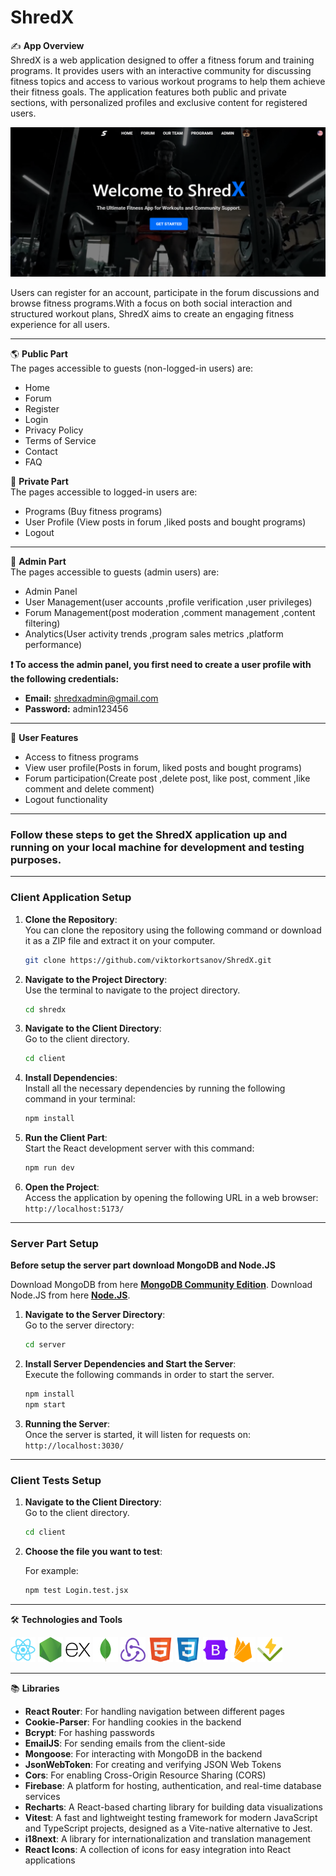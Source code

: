 
# ShredX

✍️ **App Overview**  
ShredX is a web application designed to offer a fitness forum and training programs. It provides users with an interactive community for discussing fitness topics and access to various workout programs to help them achieve their fitness goals. The application features both public and private sections, with personalized profiles and exclusive content for registered users.

![](./client/public/images/shredx-readme.png)

Users can register for an account, participate in the forum discussions and browse fitness programs.With a focus on both social interaction and structured workout plans, ShredX aims to create an engaging fitness experience for all users.

---

🌎 **Public Part**  
The pages accessible to guests (non-logged-in users) are:
- Home
- Forum
- Register
- Login
- Privacy Policy
- Terms of Service
- Contact
- FAQ

👤 **Private Part**  
The pages accessible to logged-in users are:
- Programs (Buy fitness programs)
- User Profile (View posts in forum ,liked posts and bought programs)
- Logout

---
🔐 **Admin Part**  
The pages accessible to guests (admin users) are:
- Admin Panel
- User Management(user accounts ,profile verification ,user privileges)
- Forum Management(post moderation ,comment management ,content filtering)
- Analytics(User activity trends ,program sales metrics ,platform performance)

**❗ To access the admin panel, you first need to create a user profile with the following credentials:**

- **Email:** shredxadmin@gmail.com
- **Password:** admin123456
---

🧑 **User Features**  
- Access to fitness programs
- View user profile(Posts in forum, liked posts and bought programs)
- Forum participation(Create post ,delete post, like post, comment ,like comment and delete comment)
- Logout functionality

---
### Follow these steps to get the ShredX application up and running on your local machine for development and testing purposes.
---

### **Client Application Setup**

1. **Clone the Repository**:  
   You can clone the repository using the following command or download it as a ZIP file and extract it on your computer.

   ```bash
   git clone https://github.com/viktorkortsanov/ShredX.git
   ```

2. **Navigate to the Project Directory**:  
   Use the terminal to navigate to the project directory.

   ```bash
   cd shredx
   ```

3. **Navigate to the Client Directory**:  
   Go to the client directory.

   ```bash
   cd client
   ```

4. **Install Dependencies**:  
   Install all the necessary dependencies by running the following command in your terminal:

   ```bash
   npm install
   ```

5. **Run the Client Part**:  
   Start the React development server with this command:

   ```bash
   npm run dev
   ```

6. **Open the Project**:  
   Access the application by opening the following URL in a web browser:  
   `http://localhost:5173/`

---

### **Server Part Setup**

**Before setup the server part download MongoDB and Node.JS**

Download MongoDB from here **[MongoDB Community Edition](https://www.mongodb.com/try/download/community)**.
Download Node.JS from here **[Node.JS](https://nodejs.org/en/download)**.

1. **Navigate to the Server Directory**:  
   Go to the server directory:

   ```bash
   cd server
   ```

2. **Install Server Dependencies and Start the Server**:  
   Execute the following commands in order to start the server.

   ```bash
   npm install
   npm start
   ```

3. **Running the Server**:  
   Once the server is started, it will listen for requests on:  
   `http://localhost:3030/`

---
### **Client Tests Setup**

1. **Navigate to the Client Directory**:  
   Go to the client directory.

   ```bash
   cd client
   ```

2. **Choose the file you want to test**:

   For example:

   ```bash
   npm test Login.test.jsx
   ```

---

🛠️ **Technologies and Tools**  

<p align="left">
  <img src="https://github.com/devicons/devicon/blob/master/icons/react/react-original.svg" width="40" height="40"/>
  <img src="https://github.com/devicons/devicon/blob/master/icons/nodejs/nodejs-original.svg" width="40" height="40"/>
  <img src="https://github.com/devicons/devicon/blob/master/icons/express/express-original.svg" width="40" height="40"/>
  <img src="https://github.com/devicons/devicon/blob/master/icons/mongodb/mongodb-original.svg" width="40" height="40"/>
  <img src="https://github.com/devicons/devicon/blob/master/icons/redux/redux-original.svg" width="40" height="40"/>
  <img src="https://github.com/devicons/devicon/blob/master/icons/html5/html5-original.svg" width="40" height="40"/>
  <img src="https://github.com/devicons/devicon/blob/master/icons/css3/css3-original.svg" width="40" height="40"/>
  <img src="https://github.com/devicons/devicon/blob/master/icons/bootstrap/bootstrap-original.svg" width="40" height="40"/>
  <img src="https://github.com/devicons/devicon/blob/master/icons/firebase/firebase-plain.svg" width="40" height="40"/>
    <img src="https://github.com/devicons/devicon/blob/master/icons/vitest/vitest-original.svg" width="40" height="40"/>
</p>

---

📚 **Libraries**
- **React Router**: For handling navigation between different pages
- **Cookie-Parser**: For handling cookies in the backend
- **Bcrypt**: For hashing passwords
- **EmailJS**: For sending emails from the client-side
- **Mongoose**: For interacting with MongoDB in the backend
- **JsonWebToken**: For creating and verifying JSON Web Tokens
- **Cors**: For enabling Cross-Origin Resource Sharing (CORS)
- **Firebase**:  A platform for hosting, authentication, and real-time database services
- **Recharts**: A React-based charting library for building data visualizations
- **Vitest**: A fast and lightweight testing framework for modern JavaScript and TypeScript projects, designed as a Vite-native alternative to Jest.
- **i18next**: A library for internationalization and translation management
- **React Icons**: A collection of icons for easy integration into React applications